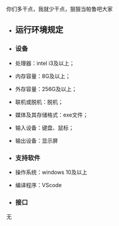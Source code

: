 你们多干点，我就少干点，狠狠当帕鲁吧大家
* ## 运行环境规定
 * ### 设备
  * 处理器：intel i3及以上；
  * 内存容量：8G及以上；
  * 外存容量：256G及以上； 
  * 联机或脱机：脱机； 
  * 媒体及其存储格式：exe文件；
  * 输入设备：键盘、鼠标；
  * 输出设备：显示屏

 * ### 支持软件
  * 操作系统：windows 10及以上
  * 编译程序：VScode

 * ### 接口
  无


